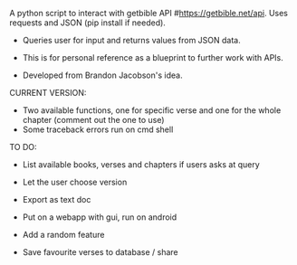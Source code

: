A python script to interact with getbible API #https://getbible.net/api.
Uses requests and JSON (pip install if needed).

- Queries user for input and returns values from JSON data.

- This is for personal reference as a blueprint to further work with APIs.

- Developed from Brandon Jacobson's idea. 

CURRENT VERSION:
- Two available functions, one for specific verse and one for the whole chapter (comment out the one to use)
- Some traceback errors run on cmd shell

TO DO:

- List available books, verses and chapters if users asks at query 

- Let the user choose version 

- Export as text doc 

- Put on a webapp with gui, run on android

- Add a random feature 

- Save favourite verses to database / share

